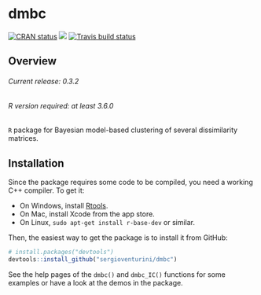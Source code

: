 # dmbc

<!-- badges: start -->

[![CRAN
status](https://www.r-pkg.org/badges/version/dmbc)](https://cran.r-project.org/package=dmbc)
[![](http://cranlogs.r-pkg.org/badges/grand-total/dmbc?color=blue)](https://cran.r-project.org/package=dmbc)
[![Travis build status](https://travis-ci.org/sergioventurini/dmbc.svg?branch=master)](https://travis-ci.org/sergioventurini/dmbc)

<!-- badges: end -->

## Overview

###### Current release: 0.3.2
###### R version required: at least 3.6.0
`R` package for Bayesian model-based clustering of several dissimilarity
matrices.

## Installation

Since the package requires some code to be compiled, you need a working C++
compiler. To get it:

- On Windows, install [Rtools](https://cran.r-project.org/bin/windows/Rtools/).
- On Mac, install Xcode from the app store.
- On Linux, `sudo apt-get install r-base-dev` or similar.

Then, the easiest way to get the package is to install it from GitHub:

``` r
# install.packages("devtools")
devtools::install_github("sergioventurini/dmbc")
```

See the help pages of the `dmbc()` and `dmbc_IC()` functions for some examples
or have a look at the demos in the package.
